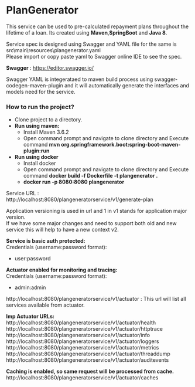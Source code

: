 # PlanGenerator

This service can be used to pre-calculated repayment plans throughout the lifetime of a loan.  Its created using **Maven**,**SpringBoot** and **Java 8**.  

Service spec is designed using Swagger and YAML file for the same is  src\main\resources\plangenerator.yaml  
Please import or copy paste yaml to Swagger online IDE to see the spec.  

**Swagger** : https://editor.swagger.io/    

Swagger YAML is integerataed to maven build process using swagger-codegen-maven-plugin and it will automatically generate the interfaces and models need for the service.      


### How to run the project?    

-  Clone project to a directory.  
-  **Run using maven:**  
      -   Install Maven 3.6.2  
      -   Open command prompt and navigate to clone directory and Execute command **mvn org.springframework.boot:spring-boot-maven-plugin:run** 
- **Run using docker**  
   -  Install docker
   -  Open command prompt and navigate to clone directory and Execute command **docker build -f Dockerfile -t plangenerator .**  
   -  **docker run -p 8080:8080 plangenerator**  
      
Service URL :  
http://localhost:8080/plangeneratorservice/v1/generate-plan  

Application versioning is used in url and 1 in v1 stands for application major version.  
If we have some major changes and need to support both old and new service this will help to have a new context v2. 



**Service is basic auth protected:**   
Credentials (username:password format):    
-   user:password     
     
**Actuator enabled for monitoring and tracing:**    
Credentials (username:password format):    
-   admin:admin  


http://localhost:8080/plangeneratorservice/v1/actuator  : This url will list all services available from actuator.  

**Imp Actuator URLs:**   
http://localhost:8080/plangeneratorservice/v1/actuator/health    
http://localhost:8080/plangeneratorservice/v1/actuator/httptrace  
http://localhost:8080/plangeneratorservice/v1/actuator/info    
http://localhost:8080/plangeneratorservice/v1/actuator/loggers   
http://localhost:8080/plangeneratorservice/v1/actuator/metrics   
http://localhost:8080/plangeneratorservice/v1/actuator/threaddump  
http://localhost:8080/plangeneratorservice/v1/actuator/auditevents  

**Caching is enabled, so same request will be processed from cache.**  
http://localhost:8080/plangeneratorservice/v1/actuator/caches  







